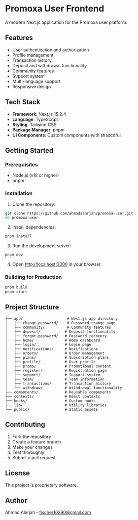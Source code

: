 # Promoxa User Frontend

A modern Next.js application for the Promoxa user platform.

## Features

- User authentication and authorization
- Profile management
- Transaction history
- Deposit and withdrawal functionality
- Community features
- Support system
- Multi-language support
- Responsive design

## Tech Stack

- **Framework**: Next.js 15.2.4
- **Language**: TypeScript
- **Styling**: Tailwind CSS
- **Package Manager**: pnpm
- **UI Components**: Custom components with shadcn/ui

## Getting Started

### Prerequisites

- Node.js (v18 or higher)
- pnpm

### Installation

1. Clone the repository:
```bash
git clone https://github.com/ahmadalarjah/promoxa-user.git
cd promoxa-user
```

2. Install dependencies:
```bash
pnpm install
```

3. Run the development server:
```bash
pnpm dev
```

4. Open [http://localhost:3000](http://localhost:3000) in your browser.

### Building for Production

```bash
pnpm build
pnpm start
```

## Project Structure

```
├── app/                    # Next.js app directory
│   ├── change-password/    # Password change page
│   ├── community/          # Community features
│   ├── deposit/           # Deposit functionality
│   ├── forgot-password/   # Password recovery
│   ├── home/              # Home dashboard
│   ├── login/             # Login page
│   ├── notifications/     # Notifications
│   ├── orders/            # Order management
│   ├── plans/             # Subscription plans
│   ├── profile/           # User profile
│   ├── promo/             # Promotional content
│   ├── register/          # Registration page
│   ├── support/           # Support system
│   ├── team/              # Team information
│   ├── transactions/      # Transaction history
│   └── withdraw/          # Withdrawal functionality
├── components/            # Reusable components
├── contexts/              # React contexts
├── hooks/                 # Custom hooks
├── lib/                   # Utility libraries
└── public/                # Static assets
```

## Contributing

1. Fork the repository
2. Create a feature branch
3. Make your changes
4. Test thoroughly
5. Submit a pull request

## License

This project is proprietary software.

## Author

Ahmad Alarjah - fischer16290@gmail.com
